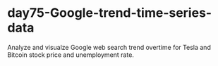 # day75-Google-trend-time-series-data
 Analyze and visualze Google web search trend overtime for Tesla and Bitcoin stock price and unemployment rate. 
